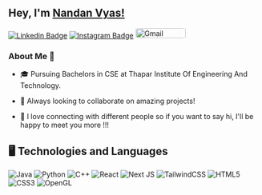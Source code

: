 ## Hey,  I'm [Nandan Vyas!](https://NandanVyas.github.io)

[![Linkedin Badge](https://img.shields.io/badge/-LinkedIn-blue?style=plastic-square&logo=Linkedin&logoColor=white&link=https://www.linkedin.com/in/nv-nandanvyas/)](https://www.linkedin.com/in/nv-nandanvyas/)
[![Instagram Badge](https://img.shields.io/badge/-Instagram-purple?style=plastic-square&logo=instagram&logoColor=white&link=https://www.instagram.com/nandanvyas_/)](https://www.instagram.com/nandanvyas_/)
<a href="mailto:nv.nandanvyas@gmail.com"><img alt="Gmail" src="https://img.shields.io/badge/Gmail-D14836?style=for-the-badge&logo=gmail&logoColor=white" height="20" width="100" style=" border-radius: 8% " /></a>
<!-- [![Twitter Badge](https://img.shields.io/badge/-NandanVyas-black?style=plastic-square&logo=twitter&logoColor=blue&link=https://twitter.com/NandanVyas)](https://twitter.com/NandanVyas) -->

### About Me 🚀
- 🎓  Pursuing Bachelors in CSE at Thapar Institute Of Engineering And Technology. 

- 👯  Always looking to collaborate on amazing projects! 
- 💬   I love connecting with different people so if you want to say hi, I'll be happy to meet you more !!!

## 🖥 Technologies and Languages
![Java](https://img.shields.io/badge/java-%23ED8B00.svg?style=for-the-badge&logo=java&logoColor=white)
![Python](https://img.shields.io/badge/python-3670A0?style=for-the-badge&logo=python&logoColor=ffdd54)
![C++](https://img.shields.io/badge/c++-%2300599C.svg?style=for-the-badge&logo=c%2B%2B&logoColor=white)
![React](https://img.shields.io/badge/react-%2320232a.svg?style=for-the-badge&logo=react&logoColor=%2361DAFB)
![Next JS](https://img.shields.io/badge/Next-black?style=for-the-badge&logo=next.js&logoColor=white)
![TailwindCSS](https://img.shields.io/badge/tailwindcss-%2338B2AC.svg?style=for-the-badge&logo=tailwind-css&logoColor=white)
![HTML5](https://img.shields.io/badge/html5-%23E34F26.svg?style=for-the-badge&logo=html5&logoColor=white)
![CSS3](https://img.shields.io/badge/css3-%231572B6.svg?style=for-the-badge&logo=css3&logoColor=white)
![OpenGL](https://img.shields.io/badge/OpenGL-%23FFFFFF.svg?style=for-the-badge&logo=opengl)

<!-- 
![Github Stats](https://github-readme-stats.vercel.app/api?username=NandanVyas&theme=dark&count_private=true&show_icons=true&include_all_commits=true)
![Top Langs](https://github-readme-stats.vercel.app/api/top-langs/?username=NandanVyas&theme=dark&hide=TeX&layout=compact) -->

 
 <!-- ### ⚙️ &nbsp;GitHub Analytics
<br>
<a href="https://github.com/NandanVyas">
  <p align="center">
    <img src="https://github-readme-stats.vercel.app/api?username=NandanVyas&show_icons=true&theme=dark" alt="NandanVyas" style="width:40%;"/>
    <img src="https://github-readme-streak-stats.herokuapp.com/?user=NandanVyas&layout=compact&theme=dark" alt="NandanVyas" style="width:40%;"/>
    <img src="https://github-readme-stats.vercel.app/api/top-langs/?username=NandanVyas&theme=dark&hide=TeX&layout=compact" alt="NandanVyas" style="width:40%;"/>
  </p>  
</a>
<br> -->

<!-- ![Visitor Badge](https://visitor-badge.laobi.icu/badge?page_id=NandanVyas) &nbsp; [![Github](https://img.shields.io/github/followers/NandanVyas?label=Follow&style=social)](https://github.com/NandanVyas) -->